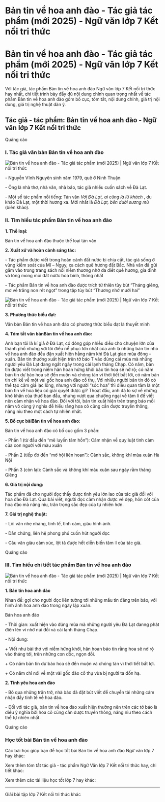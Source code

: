 # Bản tin về hoa anh đào - Tác giả tác phẩm (mới 2025) - Ngữ văn lớp 7 Kết nối tri thức

# Bản tin về hoa anh đào - Tác giả tác phẩm (mới 2025) - Ngữ văn lớp 7 Kết nối tri thức

Với tác giả, tác phẩm Bản tin về hoa anh đào Ngữ văn lớp 7 Kết nối tri thức hay nhất, chi tiết trình bày đầy đủ nội dung chính quan trọng nhất về tác phẩm Bản tin về hoa anh đào gồm bố cục, tóm tắt, nội dung chính, giá trị nội dung, giá trị nghệ thuật dàn ý.

## Tác giả - tác phẩm: Bản tin về hoa anh đào - Ngữ văn lớp 7 Kết nối tri thức

Quảng cáo

### **I. Tác giả văn bản Bản tin về hoa anh đào**

![Bản tin về hoa anh đào - Tác giả tác phẩm \(mới 2025\) | Ngữ văn lớp 7 Kết nối tri thức](https://vietjack.com/soan-van-lop-7-kn/images/tac-gia-tac-pham-ban-tin-ve-hoa-anh-dao.PNG)

\- Nguyễn Vĩnh Nguyên sinh năm 1979, quê ở Ninh Thuận

\- Ông là nhà thơ, nhà văn, nhà báo, tác giả nhiều cuốn sách về Đà Lạt.

\- Một số tác phẩm nổi tiếng: Tản văn  _Với Đà Lạt, ai cũng là lữ khách_ , du khảo Đà Lạt, một thời hương xa. Mới nhất là  _Đà Lạt, bên dưới sương mù_ (biên khảo). 

### **II. Tìm hiểu tác phẩm Bản tin về hoa anh đào**

**1\. Thể loại:**

Bản tin về hoa anh đào thuộc thể loại tản văn

**2\. Xuất xứ và hoàn cảnh sáng tác:**

\- Tác phẩm được viết trong hoàn cảnh đất nước bị chia cắt, tác giả sống ở vùng kiểm soát của Mĩ – Ngụy, xa cách quê hương đất Bắc. Nhà văn đã gửi gắm vào trong trang sách nỗi niềm thương nhớ da diết quê hương, gia đình và lòng mong mỏi đất nước hòa bình, thống nhất

\- Tác phẩm Bản tin về hoa anh đào được trích từ thiên tùy bút “Tháng giêng, mơ về trăng non rét ngọt” trong tập tùy bút “Thương nhớ mười hai”

![Bản tin về hoa anh đào - Tác giả tác phẩm \(mới 2025\) | Ngữ văn lớp 7 Kết nối tri thức](https://vietjack.com/soan-van-lop-7-kn/images/tac-gia-tac-pham-ban-tin-ve-hoa-anh-dao-1.PNG)

**3\. Phương thức biểu đạt:**

Văn bản Bản tin về hoa anh đào có phương thức biểu đạt là thuyết minh

**4\. Tóm tắt văn bản****Bản tin về hoa anh đào****:**

Anh bạn tôi là kí giả ở Đà Lạt, có đóng góp nhiều điều cho chuyện lớn của thành phố nhưng với tôi điều nể phục lớn nhất của anh là những bản tin nhỏ về hoa anh đào đều đặn xuất hiện hằng năm khi Đà Lạt giao mùa đông – xuân. Bản tin thường xuất hiện trên tờ báo T vào đúng cái mùa mà những người yêu Đà Lạt đang ngất ngây trong cái lạnh tháng Chạp. Có năm, bản tin được viết trong niềm hân hoan hứng khởi báo tin hoa sẽ nở rộ; có năm bản tin dự báo hoa sẽ đến muộn và chóng tàn vì thời tiết bất lời, có năm bản tin chỉ kể về một vài gốc hoa anh đào cổ thụ. Với nhiều người bản tin đó có thể tạo cảm giá lạc lõng, nhưng với người “sốc hoa” thì điều quan tâm là một bản tin về hoa liệu có giải quyết được gì? Thoạt đầu, anh đã lo sợ về những khó khăn của thưở ban đầu, nhưng vượt qua chướng ngại về tâm lí để viết nên cảm nhận về hoa đào. Đối với tôi, bản tin xuất hiện trên trang báo mỗi năm vô cùng ý nghĩa để hiểu rằng hoa cỏ cũng cần được truyền thông, nâng niu theo một cách tự nhiên nhất.

**5\. Bố cục bài****Bản tin về hoa anh đào****:**

Bản tin về hoa anh đào có bố cục gồm 3 phần: 

\- Phần 1 (từ đầu đến “mê luyến tâm hồn”): Cảm nhận về quy luật tình cảm của con người với màu xuân

\- Phần 2 (tiếp đó đến “mở hội liên hoan”): Cảnh sắc, không khí mùa xuân Hà Nội

\- Phần 3 (còn lại): Cảnh sắc và không khí màu xuân sau ngày rằm tháng Giêng

**6\. Giá trị nội dung:**

Tác phẩm đã cho người đọc thấy được tình yêu lớn lao của tác giả đối với hoa đào Đà Lạt. Qua bài viết, người đọc cảm nhận được vẻ đẹp, hồn cốt của hoa đào mà nâng niu, trân trọng sắc đẹp của tự nhiên hơn.

**7\. Giá trị nghệ thuật:**

\- Lời văn nhẹ nhàng, tinh tế, tình cảm, giàu hình ảnh.

\- Dẫn chứng, liên hệ phong phú cuốn hút người đọc

\- Câu văn giàu cảm xúc, lột tả được hết diễn biến tâm lí của tác giả.

Quảng cáo

### **III. Tìm hiểu chi tiết tác phẩm Bản tin về hoa anh đào**

![Bản tin về hoa anh đào - Tác giả tác phẩm \(mới 2025\) | Ngữ văn lớp 7 Kết nối tri thức](https://vietjack.com/soan-van-lop-7-kn/images/tac-gia-tac-pham-ban-tin-ve-hoa-anh-dao-1a.PNG)

**1\. Bản tin hoa anh đào**

Nhan đề: gợi cho người đọc liên tưởng tới những mẩu tin đăng trên báo, với hình ảnh hoa anh đào trong ngày lập xuân.

Bản hoa anh đào

\- Thời gian: xuất hiện vào đúng mùa mà những người yêu Đà Lạt đanng phát điên lên vì nhớ núi đồi và cái lạnh tháng Chạp.

\- Nội dung: 

\+ Viết như bài thơ với niềm hứng khởi, hân hoan báo tin rằng hoa sẽ nở rộ vào tháng tới, trên những con dốc, ngọn đồi.

\+ Có năm bản tin dự báo hoa sẽ đến muộn và chóng tàn vì thời tiết bất lợi.

\+ Có năm chỉ nói về một vài gốc đào cổ thụ vừa bị người ta đốn hạ.

**2\. Tình yêu hoa anh đào**

\- Bỏ qua những trăn trở, nhà báo đã đặt bút viết để chuyển tải những cảm nhận đầy tinh tế về hoa đào.

\- Đối với tác giả, bản tin về hoa đào xuất hiện thường nên trên các tờ báo là điều ý nghĩa bởi hoa cỏ cũng cần được truyền thông, nâng niu theo cách thể tự nhiên nhất. 

Quảng cáo

### **Học tốt bài Bản tin về hoa anh đào**

Các bài học giúp bạn để học tốt bài Bản tin về hoa anh đào Ngữ văn lớp 7 hay khác:

Xem thêm tóm tắt tác giả - tác phẩm Ngữ Văn lớp 7 Kết nối tri thức hay, chi tiết khác:

Xem thêm các tài liệu học tốt lớp 7 hay khác:

* * *

Giải bài tập lớp 7 Kết nối tri thức khác

